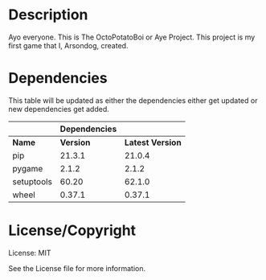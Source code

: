 # Description 
Ayo everyone. This is The OctoPotatoBoi or Aye Project. This project is my first game that I, Arsondog, created.



# __**Dependencies**__

This table will be updated as either the dependencies either get updated or new dependencies get added. 

|            | Dependencies |                    |
|------------|--------------|--------------------|
| __Name__   | __Version__  | __Latest Version__ |
| pip        | 21.3.1       | 21.0.4             |
| pygame     | 2.1.2        | 2.1.2              |
| setuptools | 60.20        | 62.1.0             |
| wheel      | 0.37.1       | 0.37.1             |





# __**License/Copyright**__

License: MIT 

See the License file for more information.
